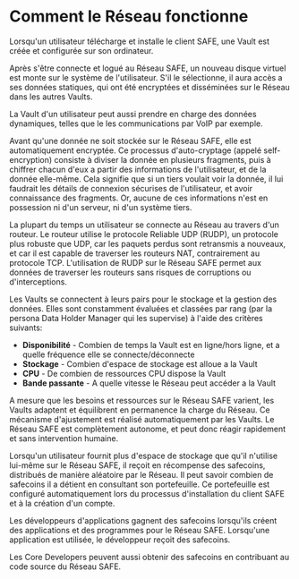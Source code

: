 # Comment le Réseau fonctionne

Lorsqu'un utilisateur télécharge et installe le client SAFE, une Vault est créée et configurée sur son ordinateur.

Après s'être connecte et logué au Réseau SAFE, un nouveau disque virtuel est monte sur le système de l'utilisateur. S'il le sélectionne, il aura accès a ses données statiques, qui ont été encryptées et disséminées sur le Réseau dans les autres Vaults.

La Vault d'un utilisateur peut aussi prendre en charge des données dynamiques, telles que le les communications par VoIP par exemple.

Avant qu'une donnée ne soit stockée sur le Réseau SAFE, elle est automatiquement encryptée. Ce processus d'auto-cryptage (appelé self-encryption) consiste à diviser la donnée en plusieurs fragments, puis à chiffrer chacun d'eux a partir des informations de l'utilisateur, et de la donnée elle-même. Cela signifie que si un tiers voulait voir la donnée, il lui faudrait les détails de connexion sécurises de l'utilisateur, et avoir connaissance des fragments. Or, aucune de ces informations n'est en possession ni d'un serveur, ni d'un système tiers.

La plupart du temps un utilisateur se connecte au Réseau au travers d'un routeur. Le routeur utilise le protocole Reliable UDP (RUDP), un protocole plus robuste que UDP, car les paquets perdus sont retransmis a nouveaux, et car il est capable de traverser les routeurs NAT, contrairement au protocole TCP. L'utilisation de RUDP sur le Réseau SAFE permet aux données de traverser les routeurs sans risques de corruptions ou d'interceptions.

Les Vaults se connectent à leurs pairs pour le stockage et la gestion des données. Elles sont constamment évaluées et classées par rang (par la persona Data Holder Manager qui les supervise) à l'aide des critères suivants:

* **Disponibilité** - Combien de temps la Vault est en ligne/hors ligne, et a quelle fréquence elle se connecte/déconnecte
* **Stockage** - Combien d'espace de stockage est alloue a la Vault
* **CPU** - De combien de ressources CPU dispose la Vault
* **Bande passante** - A quelle vitesse le Réseau peut accéder a la Vault

A mesure que les besoins et ressources sur le Réseau SAFE varient, les Vaults adaptent et équilibrent en permanence la charge du Réseau. Ce mécanisme d'ajustement est réalisé automatiquement par les Vaults. Le Réseau SAFE est complètement autonome, et peut donc réagir rapidement et sans intervention humaine.

Lorsqu'un utilisateur fournit plus d'espace de stockage que qu'il n'utilise lui-même sur le Réseau SAFE, il reçoit en récompense des safecoins, distribués de manière aléatoire par le Réseau. Il peut savoir combien de safecoins il a détient en consultant son portefeuille. Ce portefeuille est configuré automatiquement lors du processus d'installation du client SAFE et à la création d'un compte.

Les développeurs d'applications gagnent des safecoins lorsqu'ils créent des applications et des programmes pour le Réseau SAFE. Lorsqu'une application est utilisée, le développeur reçoit des safecoins.

Les Core Developers peuvent aussi obtenir des safecoins en contribuant au code source du Réseau SAFE.

